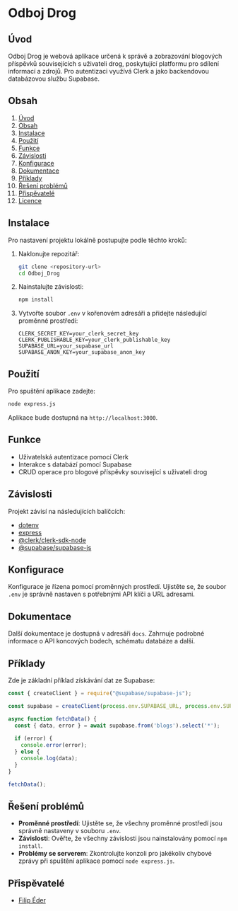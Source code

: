# Odboj Drog

## Úvod
Odboj Drog je webová aplikace určená k správě a zobrazování blogových příspěvků souvisejících s uživateli drog, poskytující platformu pro sdílení informací a zdrojů. Pro autentizaci využívá Clerk a jako backendovou databázovou službu Supabase.

## Obsah
1. [Úvod](#úvod)
2. [Obsah](#obsah)
3. [Instalace](#instalace)
4. [Použití](#použití)
5. [Funkce](#funkce)
6. [Závislosti](#závislosti)
7. [Konfigurace](#konfigurace)
8. [Dokumentace](#dokumentace)
9. [Příklady](#příklady)
10. [Řešení problémů](#řešení-problémů)
11. [Přispěvatelé](#přispěvatelé)
12. [Licence](#licence)

## Instalace
Pro nastavení projektu lokálně postupujte podle těchto kroků:

1. Naklonujte repozitář:
    ```bash
    git clone <repository-url>
    cd Odboj_Drog
    ```

2. Nainstalujte závislosti:
    ```bash
    npm install
    ```

3. Vytvořte soubor `.env` v kořenovém adresáři a přidejte následující proměnné prostředí:
    ```env
    CLERK_SECRET_KEY=your_clerk_secret_key
    CLERK_PUBLISHABLE_KEY=your_clerk_publishable_key
    SUPABASE_URL=your_supabase_url
    SUPABASE_ANON_KEY=your_supabase_anon_key
    ```

## Použití
Pro spuštění aplikace zadejte:
```bash
node express.js
```
Aplikace bude dostupná na `http://localhost:3000`.

## Funkce
- Uživatelská autentizace pomocí Clerk
- Interakce s databází pomocí Supabase
- CRUD operace pro blogové příspěvky související s uživateli drog

## Závislosti
Projekt závisí na následujících balíčcích:
- [dotenv](https://www.npmjs.com/package/dotenv)
- [express](https://www.npmjs.com/package/express)
- [@clerk/clerk-sdk-node](https://www.npmjs.com/package/@clerk/clerk-sdk-node)
- [@supabase/supabase-js](https://www.npmjs.com/package/@supabase/supabase-js)

## Konfigurace
Konfigurace je řízena pomocí proměnných prostředí. Ujistěte se, že soubor `.env` je správně nastaven s potřebnými API klíči a URL adresami.

## Dokumentace
Další dokumentace je dostupná v adresáři `docs`. Zahrnuje podrobné informace o API koncových bodech, schématu databáze a další.

## Příklady
Zde je základní příklad získávání dat ze Supabase:

```javascript
const { createClient } = require("@supabase/supabase-js");

const supabase = createClient(process.env.SUPABASE_URL, process.env.SUPABASE_ANON_KEY);

async function fetchData() {
  const { data, error } = await supabase.from('blogs').select('*');
  
  if (error) {
    console.error(error);
  } else {
    console.log(data);
  }
}

fetchData();
```

## Řešení problémů
- **Proměnné prostředí**: Ujistěte se, že všechny proměnné prostředí jsou správně nastaveny v souboru `.env`.
- **Závislosti**: Ověřte, že všechny závislosti jsou nainstalovány pomocí `npm install`.
- **Problémy se serverem**: Zkontrolujte konzoli pro jakékoliv chybové zprávy při spuštění aplikace pomocí `node express.js`.

## Přispěvatelé
- [Filip Éder](https://github.com/Wingscloa)